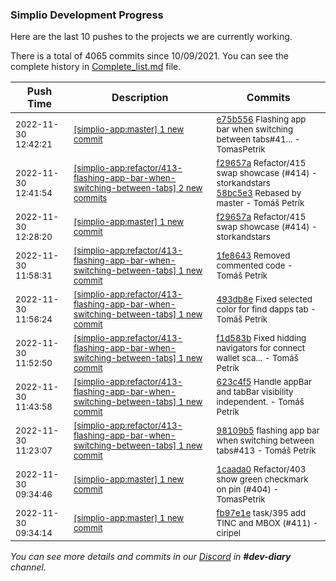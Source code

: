 
### Simplio Development Progress

Here are the last 10 pushes to the projects we are currently working.

There is a total of 4065 commits since 10/09/2021. You can see the complete history in
 [Complete_list.md](Complete_list.md) file.

| Push Time | Description | Commits |
| --- | --- | --- |
| <sub>2022-11-30 12:42:21</sub> | <sub>[[simplio-app:master] 1 new commit](https://github.com/SimplioOfficial/simplio-app/commit/e75b55617577fce594f7b6b132066885d3ec7243)</sub> | <sub>[e75b556](https://github.com/SimplioOfficial/simplio-app/commit/e75b55617577fce594f7b6b132066885d3ec7243) Flashing app bar when switching between tabs#41... - TomasPetrik</sub> |
| <sub>2022-11-30 12:41:54</sub> | <sub>[[simplio-app:refactor/413\-flashing\-app\-bar\-when\-switching\-between\-tabs] 2 new commits](https://github.com/SimplioOfficial/simplio-app/compare/1fe864383307...58bc5e3e4c53)</sub> | <sub>[f29657a](https://github.com/SimplioOfficial/simplio-app/commit/f29657a2548dc99c51820318a44715c83af4fa84) Refactor/415 swap showcase (#414) - storkandstars<br>[58bc5e3](https://github.com/SimplioOfficial/simplio-app/commit/58bc5e3e4c53acf7b5c67ced22084000f208e582) Rebased by master - Tomáš Petrík</sub> |
| <sub>2022-11-30 12:28:20</sub> | <sub>[[simplio-app:master] 1 new commit](https://github.com/SimplioOfficial/simplio-app/commit/f29657a2548dc99c51820318a44715c83af4fa84)</sub> | <sub>[f29657a](https://github.com/SimplioOfficial/simplio-app/commit/f29657a2548dc99c51820318a44715c83af4fa84) Refactor/415 swap showcase (#414) - storkandstars</sub> |
| <sub>2022-11-30 11:58:31</sub> | <sub>[[simplio-app:refactor/413\-flashing\-app\-bar\-when\-switching\-between\-tabs] 1 new commit](https://github.com/SimplioOfficial/simplio-app/commit/1fe864383307905e5cd7c810e4f8a1c6df7c0529)</sub> | <sub>[1fe8643](https://github.com/SimplioOfficial/simplio-app/commit/1fe864383307905e5cd7c810e4f8a1c6df7c0529) Removed commented code - Tomáš Petrík</sub> |
| <sub>2022-11-30 11:56:24</sub> | <sub>[[simplio-app:refactor/413\-flashing\-app\-bar\-when\-switching\-between\-tabs] 1 new commit](https://github.com/SimplioOfficial/simplio-app/commit/493db8eac51da4ba10fe45a9b97681dee277eefb)</sub> | <sub>[493db8e](https://github.com/SimplioOfficial/simplio-app/commit/493db8eac51da4ba10fe45a9b97681dee277eefb) Fixed selected color for find dapps tab - Tomáš Petrík</sub> |
| <sub>2022-11-30 11:52:50</sub> | <sub>[[simplio-app:refactor/413\-flashing\-app\-bar\-when\-switching\-between\-tabs] 1 new commit](https://github.com/SimplioOfficial/simplio-app/commit/f1d583b39b53b7cbd6d66f4704dfb3bc4f2d9eb0)</sub> | <sub>[f1d583b](https://github.com/SimplioOfficial/simplio-app/commit/f1d583b39b53b7cbd6d66f4704dfb3bc4f2d9eb0) Fixed hidding navigators for connect wallet sca... - Tomáš Petrík</sub> |
| <sub>2022-11-30 11:43:58</sub> | <sub>[[simplio-app:refactor/413\-flashing\-app\-bar\-when\-switching\-between\-tabs] 1 new commit](https://github.com/SimplioOfficial/simplio-app/commit/623c4f539fca4c007ce159a002b747504664dfda)</sub> | <sub>[623c4f5](https://github.com/SimplioOfficial/simplio-app/commit/623c4f539fca4c007ce159a002b747504664dfda) Handle appBar and tabBar visibility independent. - Tomáš Petrík</sub> |
| <sub>2022-11-30 11:23:07</sub> | <sub>[[simplio-app:refactor/413\-flashing\-app\-bar\-when\-switching\-between\-tabs] 1 new commit](https://github.com/SimplioOfficial/simplio-app/commit/98109b54e0b9dc487dc0904ca94ed6d417f92d96)</sub> | <sub>[98109b5](https://github.com/SimplioOfficial/simplio-app/commit/98109b54e0b9dc487dc0904ca94ed6d417f92d96) flashing app bar when switching between tabs#413 - Tomáš Petrík</sub> |
| <sub>2022-11-30 09:34:46</sub> | <sub>[[simplio-app:master] 1 new commit](https://github.com/SimplioOfficial/simplio-app/commit/1caada09a600a530b612664b6fdb3817fee4526d)</sub> | <sub>[1caada0](https://github.com/SimplioOfficial/simplio-app/commit/1caada09a600a530b612664b6fdb3817fee4526d) Refactor/403 show green checkmark on pin (#404) - TomasPetrik</sub> |
| <sub>2022-11-30 09:34:14</sub> | <sub>[[simplio-app:master] 1 new commit](https://github.com/SimplioOfficial/simplio-app/commit/fb97e1ef6f540d68127260923d28b9cede9f8f64)</sub> | <sub>[fb97e1e](https://github.com/SimplioOfficial/simplio-app/commit/fb97e1ef6f540d68127260923d28b9cede9f8f64) task/395 add TINC and MBOX (#411) - ciripel</sub> |

_You can see more details and commits in our [Discord](https://discord.gg/aKhjuwZmdP) in **#dev-diary** channel._
